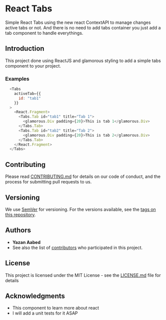# React Tabs
Simple React Tabs using the new react ContextAPI to manage changes active tabs or not. And there is no need to add tabs container you just add a tab component to handle everythings.

## Introduction
This project done using ReactJS and glamorous styling to add a simple tabs component to your project.

### Examples
```javascript
  <Tabs
    activeTab={{
      id: "tab1"
    }}
  >
    <React.Fragment>
      <Tabs.Tab id="tab1" title="Tab 1">
        <glamorous.Div padding={20}>This is tab 1</glamorous.Div>
      </Tabs.Tab>
      <Tabs.Tab id="tab2" title="Tab 2">
        <glamorous.Div padding={20}>This is tab 2</glamorous.Div>
      </Tabs.Tab>
    </React.Fragment>
  </Tabs>
```

## Contributing

Please read [CONTRIBUTING.md](https://gist.github.com/PurpleBooth/b24679402957c63ec426) for details on our code of conduct, and the process for submitting pull requests to us.

## Versioning

We use [SemVer](http://semver.org/) for versioning. For the versions available, see the [tags on this repository](https://github.com/your/project/tags). 

## Authors

* **Yazan Aabed**
* See also the list of [contributors](https://github.com/YazanAabeed/at-who-angular/graphs/contributors) who participated in this project.

## License

This project is licensed under the MIT License - see the [LICENSE.md](LICENSE.md) file for details

## Acknowledgments

* This component to learn more about react
* I will add a unit tests for it ASAP
